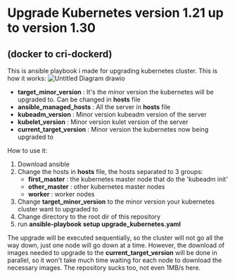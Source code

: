 # Upgrade Kubernetes version 1.21 up to version 1.30 
## (docker to cri-dockerd)

This is ansible playbook i made for upgrading kubernetes cluster.
This is how it works:
![Untitled Diagram drawio](https://github.com/cecep-91/upgrade_kubernetes/assets/148958846/8c413cb0-9121-43e2-b489-05b79a954f18)

- **target_minor_version**     : It's the minor version the kubernetes will be upgraded to. Can be changed in **hosts** file
- **ansible_managed_hosts**    : All the server in **hosts** file
- **kubeadm_version**          : Minor version kubeadm version of the server
- **kubelet_version**          : Minor version kulet version of the server
- **current_target_version**   : Minor version the kubernetes now being upgraded to

How to use it:
1. Download ansible
2. Change the hosts in **hosts** file, the hosts separated to 3 groups:
   - **first_master**  : the kubernetes master node that do the 'kubeadm init'
   - **other_master**  : other kubernetes master nodes
   - **worker**        : worker nodes
3. Change **target_minor_version** to the minor version your kubernetes cluster want to upgraded to
4. Change directory to the root dir of this repository
5. run **ansible-playbook setup upgrade_kubernetes.yaml**

The upgrade will be executed sequentially, so the cluster will not go all the way down, just one node will go down at a time. However, the download of images needed to upgrade to the **current_target_version** will be done in parallel, so it won't take much time waiting for each node to download the necessary images. The repository sucks too, not even 1MB/s here.
